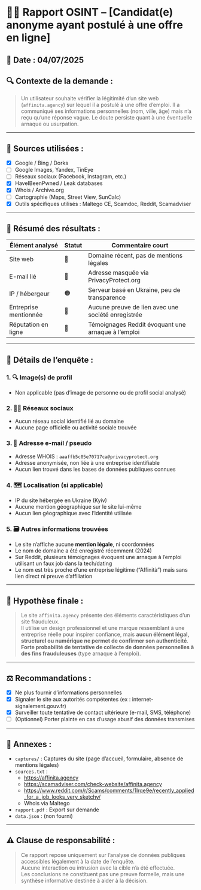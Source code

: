 # 🧑‍💻 Rapport OSINT – [Candidat(e) anonyme ayant postulé à une offre en ligne]

## 📅 Date : 04/07/2025  
## 🔍 Contexte de la demande :
> Un utilisateur souhaite vérifier la légitimité d’un site web (`affinita.agency`) sur lequel il a postulé à une offre d’emploi. Il a communiqué ses informations personnelles (nom, ville, âge) mais n’a reçu qu’une réponse vague. Le doute persiste quant à une éventuelle arnaque ou usurpation.

---

## 🧾 Sources utilisées :

- [x] Google / Bing / Dorks  
- [ ] Google Images, Yandex, TinEye  
- [ ] Réseaux sociaux (Facebook, Instagram, etc.)  
- [x] HaveIBeenPwned / Leak databases  
- [x] Whois / Archive.org  
- [ ] Cartographie (Maps, Street View, SunCalc)  
- [x] Outils spécifiques utilisés : Maltego CE, Scamdoc, Reddit, Scamadviser

---

## 🧠 Résumé des résultats :

| Élément analysé         | Statut   | Commentaire court                                       |
|-------------------------|----------|----------------------------------------------------------|
| Site web                | 🔴        | Domaine récent, pas de mentions légales                 |
| E-mail lié              | 🔴        | Adresse masquée via PrivacyProtect.org                  |
| IP / hébergeur          | 🟠        | Serveur basé en Ukraine, peu de transparence            |
| Entreprise mentionnée   | 🔴        | Aucune preuve de lien avec une société enregistrée      |
| Réputation en ligne     | 🔴        | Témoignages Reddit évoquant une arnaque à l’emploi      |

---

## 📂 Détails de l’enquête :

### 1. 🔍 Image(s) de profil
- Non applicable (pas d’image de personne ou de profil social analysé)

### 2. 🧑‍💻 Réseaux sociaux
- Aucun réseau social identifié lié au domaine
- Aucune page officielle ou activité sociale trouvée

### 3. 📧 Adresse e-mail / pseudo
- Adresse WHOIS : `aaaffb5c05e70717ca@privacyprotect.org`
- Adresse anonymisée, non liée à une entreprise identifiable
- Aucun lien trouvé dans les bases de données publiques connues

### 4. 🗺️ Localisation (si applicable)
- IP du site hébergée en Ukraine (Kyiv)
- Aucune mention géographique sur le site lui-même
- Aucun lien géographique avec l’identité utilisée

### 5. 🗃️ Autres informations trouvées
- Le site n’affiche aucune **mention légale**, ni coordonnées
- Le nom de domaine a été enregistré récemment (2024)
- Sur Reddit, plusieurs témoignages évoquent une arnaque à l’emploi utilisant un faux job dans la tech/dating
- Le nom est très proche d’une entreprise légitime (“Affinità”) mais sans lien direct ni preuve d’affiliation

---

## 🧠 Hypothèse finale :

> Le site `affinita.agency` présente des éléments caractéristiques d’un site frauduleux.  
> Il utilise un design professionnel et une marque ressemblant à une entreprise réelle pour inspirer confiance, mais **aucun élément légal, structurel ou numérique ne permet de confirmer son authenticité**.  
> **Forte probabilité de tentative de collecte de données personnelles à des fins frauduleuses** (type arnaque à l’emploi).

---

## ⚖️ Recommandations :

- [x] Ne plus fournir d’informations personnelles  
- [x] Signaler le site aux autorités compétentes (ex : internet-signalement.gouv.fr)  
- [x] Surveiller toute tentative de contact ultérieure (e-mail, SMS, téléphone)  
- [ ] (Optionnel) Porter plainte en cas d’usage abusif des données transmises

---

## 📁 Annexes :

- `captures/` : Captures du site (page d’accueil, formulaire, absence de mentions légales)  
- `sources.txt` :  
  - https://affinita.agency  
  - https://scamadviser.com/check-website/affinita.agency  
  - https://www.reddit.com/r/Scams/comments/1lrqe9e/recently_applied_for_a_job_looks_very_sketchy/  
  - Whois via Maltego  
- `rapport.pdf` : Export sur demande  
- `data.json` : (non fourni)

---

## ⚠️ Clause de responsabilité :

> Ce rapport repose uniquement sur l’analyse de données publiques accessibles légalement à la date de l’enquête.  
> Aucune interaction ou intrusion avec la cible n’a été effectuée.  
> Les conclusions ne constituent pas une preuve formelle, mais une synthèse informative destinée à aider à la décision.
